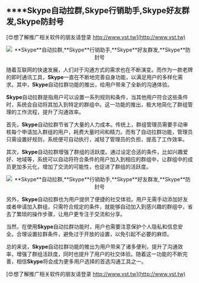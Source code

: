 ## ****Skype**自动拉群,**Skype**行销助手,**Skype**好友群发,**Skype**防封号**

[😍想了解推广相关软件的朋友请登录 http://www.vst.tw](http://www.vst.tw)

 <center><img src="https://vst.tw/MP4/tuiguang/png/8.png" alt="**Skype**自动拉群,**Skype**行销助手,**Skype**好友群发,**Skype**防封号"></center>

随着互联网的快速发展，人们对于沟通方式的需求也在不断演变。而作为一款老牌的即时通讯工具，**Skype**一直在不断地完善自身功能，以满足用户的多样化需求。其中，**Skype**自动拉群功能的推出，给用户带来了全新的沟通体验。

**Skype**自动拉群是指用户可以设置一系列规则和条件，当其他用户符合这些条件时，系统会自动将其加入到特定的群组中。这一功能的推出，极大地简化了群组管理的工作流程，提升了沟通效率。

首先，**Skype**自动拉群节省了大量的人力成本。传统上，群组管理员需要手动审核每个申请加入群组的用户，耗费大量时间和精力。而有了自动拉群功能，管理员只需设置好规则，系统便可自动执行，减轻了管理员的负担，提高了工作效率。

其次，**Skype**自动拉群增强了群组的活跃度。通过设定合适的条件，比如兴趣爱好、地域等，系统可以自动将符合条件的用户加入到相应的群组中，让群组中的成员更加多元化，增加了交流的可能性，也促进了群组的活跃度。

 <center><img src="https://vst.tw/MP4/tuiguang/png/7.png" alt="**Skype**自动拉群,**Skype**行销助手,**Skype**好友群发,**Skype**防封号"></center>

另外，**Skype**自动拉群也为用户提供了便捷的社交体验。用户无需手动添加好友或者申请加入群组，只需符合规定的条件，就能够自动加入到感兴趣的群组中，省去了繁琐的操作步骤，让用户更专注于交流和分享。

当然，在使用**Skype**自动拉群功能时，用户也需要注意保护个人隐私和信息安全。合理设置拉群条件，避免过于开放的设置，以免引起不必要的麻烦。

总的来说，**Skype**自动拉群功能的推出为用户带来了诸多便利，提升了沟通效率，增强了群组活跃度，同时也提升了用户的社交体验。随着这一功能的不断完善，相信**Skype**将会成为更多用户选择的首选沟通工具之一。

[😍想了解推广相关软件的朋友请登录 http://www.vst.tw](http://www.vst.tw)



